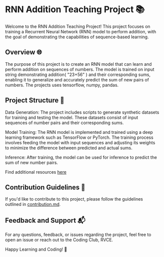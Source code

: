 # RNN Addition Teaching Project 📚
Welcome to the RNN Addition Teaching Project! This project focuses on training a Recurrent Neural Network (RNN) model to perform addition, with the goal of demonstrating the capabilities of sequence-based learning.

## Overview 🌐
The purpose of this project is to create an RNN model that can learn and perform addition on sequences of numbers. The model is trained on input string demonstrating addition( "23+56" ) and their corresponding sums, enabling it to generalize and accurately predict the sum of new pairs of numbers. The projects uses tensorflow, numpy, pandas.

## Project Structure 📁
Data Generation: The project includes scripts to generate synthetic datasets for training and testing the model. These datasets consist of input sequences of number pairs and their corresponding sums.

Model Training: The RNN model is implemented and trained using a deep learning framework such as TensorFlow or PyTorch. The training process involves feeding the model with input sequences and adjusting its weights to minimize the difference between predicted and actual sums.

Inference: After training, the model can be used for inference to predict the sum of new number pairs.

Find additional resources [here](https://machinelearningmastery.com/learn-add-numbers-seq2seq-recurrent-neural-networks/)

## Contribution Guidelines 🤝
If you'd like to contribute to this project, please follow the guidelines outlined in [contribution.md](https://github.com/codingclubrvce/AI-ML-101/blob/a190d5d38896d8e883f5ef5a158521c1f3e394d4/contribution.md).

## Feedback and Support 📬
For any questions, feedback, or issues regarding the project, feel free to open an issue or reach out to the Coding Club, RVCE.

Happy Learning and Coding! 🚀
